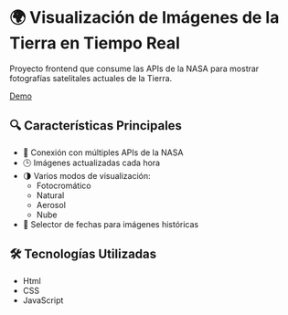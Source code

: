 # 🌍 Visualización de Imágenes de la Tierra en Tiempo Real

Proyecto frontend que consume las APIs de la NASA para mostrar fotografías satelitales actuales de la Tierra.


[Demo](https://davidvela-306.github.io/ApiEpico/)


## 🔍 Características Principales

- 📡 Conexión con múltiples APIs de la NASA
- 🕒 Imágenes actualizadas cada hora
- 🌗 Varios modos de visualización:
  - Fotocromático
  - Natural
  - Aerosol
  - Nube
- 📅 Selector de fechas para imágenes históricas

## 🛠 Tecnologías Utilizadas
- Html
- CSS
- JavaScript